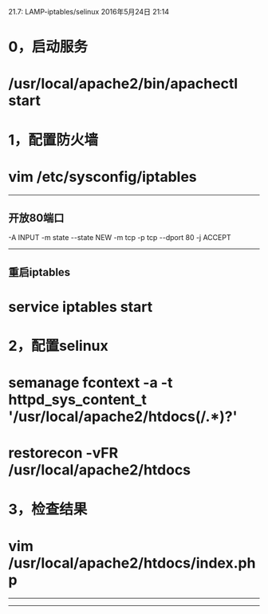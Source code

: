 21.7: LAMP-iptables/selinux
2016年5月24日
21:14
 
0，启动服务
===========================================
# /usr/local/apache2/bin/apachectl start 
1，配置防火墙
===========================================
# vim /etc/sysconfig/iptables
************************************
## 开放80端口
-A INPUT -m state --state NEW -m tcp -p tcp --dport 80 -j ACCEPT
************************************
 
## 重启iptables
# service iptables start 
 
2，配置selinux
===========================================
# semanage fcontext -a -t httpd_sys_content_t '/usr/local/apache2/htdocs(/.*)?'
# restorecon -vFR /usr/local/apache2/htdocs 
 
3，检查结果
===========================================
# vim /usr/local/apache2/htdocs/index.php
************************************
<?php
phpinfo()
?>
************************************
 

 

